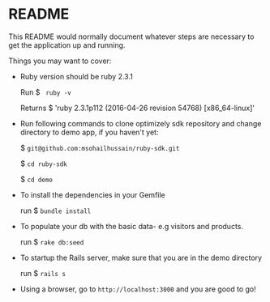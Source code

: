 # README

This README would normally document whatever steps are necessary to get the
application up and running.

Things you may want to cover:

* Ruby version should be ruby 2.3.1 

    Run $ ` ruby -v`
    
    Returns $ 'ruby 2.3.1p112 (2016-04-26 revision 54768) [x86_64-linux]'

* Run following commands to clone optimizely sdk repository and change directory to demo app, if you haven't yet:
  
    $ `git@github.com:msohailhussain/ruby-sdk.git`
    
    $ `cd ruby-sdk`
    
    $ `cd demo`

* To install the dependencies in your Gemfile 

    run $ `bundle install`

* To populate your db with the basic data- e.g visitors and products.

    run $ `rake db:seed` 

* To startup the Rails server, make sure that you are in the demo directory

    run $ `rails s`

* Using a browser, go to `http://localhost:3000` and you are good to go!

